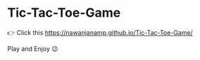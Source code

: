 # Tic-Tac-Toe-Game

:point_right: Click this https://nawanjanamp.github.io/Tic-Tac-Toe-Game/ 

Play and Enjoy :wink:
